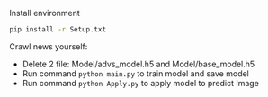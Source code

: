 Install environment
```bash
pip install -r Setup.txt
```
Crawl news yourself:
 - Delete 2 file: Model/advs_model.h5 and Model/base_model.h5
 - Run command `python main.py` to train model and save model
 - Run command `python Apply.py` to apply model to predict Image 
